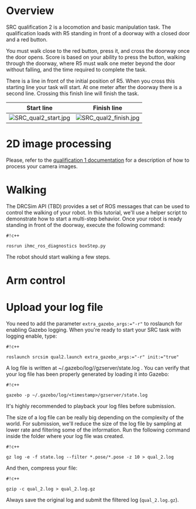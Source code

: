# Overview

SRC qualification 2 is a locomotion and basic manipulation task. The qualification loads with R5 standing in front of a doorway with a closed door and a red button. 

You must walk close to the red button, press it, and cross the doorway once the door opens. Score is based on your ability to press the button, walking through the doorway, where R5 must walk one meter beyond the door without falling, and the time required to complete the task.

There is a line in front of the initial position of R5. When you cross this starting line your task will start. At one meter after the doorway there is a second line. Crossing this finish line will finish the task.

Start line | Finish line 
-----------|------------
![SRC_qual2_start.jpg](https://bitbucket.org/repo/xEbAAe/images/761926837-SRC_qual2_start.jpg) | ![SRC_qual2_finish.jpg](https://bitbucket.org/repo/xEbAAe/images/3413243251-SRC_qual2_finish.jpg)


# 2D image processing

Please, refer to the [qualification 1 documentation](https://bitbucket.org/osrf/srcsim/wiki/qual_task1) for a description of how to process your camera images.

# Walking

The DRCSim API (TBD) provides a set of ROS messages that can be used to control the walking of your robot. In this tutorial, we'll use a helper script to demonstrate how to start a multi-step behavior. Once your robot is ready standing in front of the doorway, execute the following command:


```
#!c++

rosrun ihmc_ros_diagnostics boxStep.py
```

The robot should start walking a few steps. 


# Arm control

# Upload your log file

You need to add the parameter `extra_gazebo_args:="-r"` to roslaunch for enabling Gazebo logging. When you're ready to start your SRC task with logging enable, type:


```
#!c++

roslaunch srcsim qual2.launch extra_gazebo_args:="-r" init:="true"
```

A log file is written at ~/.gazebo/log/<timestamp>/gzserver/state.log . You can verify that your log file has been properly generated by loading it into Gazebo:

```
#!c++

gazebo -p ~/.gazebo/log/<timestamp>/gzserver/state.log
```

It's highly recommended to playback your log files before submission.

The size of a log file can be really big depending on the complexity of the world. For submission, we'll reduce the size of the log file by sampling at lower rate and filtering some of the information. Run the following command inside the folder where your log file was created. 


```
#!c++

gz log -e -f state.log --filter *.pose/*.pose -z 10 > qual_2.log
```

And then, compress your file:

```
#!c++

gzip -c qual_2.log > qual_2.log.gz
```

Always save the original log and submit the filtered log (`qual_2.log.gz`).
